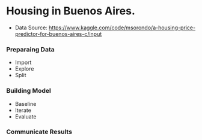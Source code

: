 # Housing in Buenos Aires.


- Data Source: https://www.kaggle.com/code/msorondo/a-housing-price-predictor-for-buenos-aires-c/input

### Preparaing Data
- Import
- Explore
- Split

### Building Model
- Baseline
- Iterate
- Evaluate

### Communicate Results
